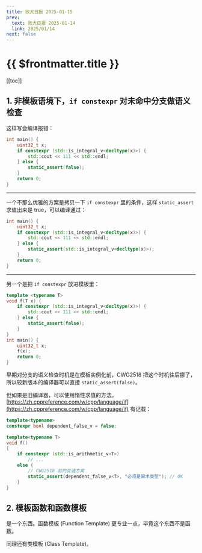 ```yaml
---
title: 败犬日报 2025-01-15
prev:
  text: 败犬日报 2025-01-14
  link: 2025/01/14
next: false
---
```


# {{ $frontmatter.title }}

[[toc]]

## 1. 非模板语境下，`if constexpr` 对未命中分支做语义检查

这样写会编译报错：

```cpp
int main() {
    uint32_t x;
    if constexpr (std::is_integral_v<decltype(x)>) {
        std::cout << 111 << std::endl;
    } else {
        static_assert(false);
    }
    return 0;
}
```

***

一个不那么优雅的方案是拷贝一下 `if constexpr` 里的条件，这样 `static_assert` 求值出来是 true，可以编译通过：

```cpp
int main() {
    uint32_t x;
    if constexpr (std::is_integral_v<decltype(x)>) {
        std::cout << 111 << std::endl;
    } else {
        static_assert(std::is_integral_v<decltype(x)>);
    }
    return 0;
}
```

***

另一个是把 `if constexpr` 放进模板里：

```cpp
template <typename T>
void f(T x) {
    if constexpr (std::is_integral_v<decltype(x)>) {
        std::cout << 111 << std::endl;
    } else {
        static_assert(false);
    }
}
int main() {
    uint32_t x;
    f(x);
    return 0;
}
```

早期对分支的语义检查时机是在模板实例化前，CWG2518 把这个时机往后挪了，所以较新版本的编译器可以直接 `static_assert(false)`。

但如果是旧编译器，可以使用惰性求值的方法。[https://zh.cppreference.com/w/cpp/language/if](https://zh.cppreference.com/w/cpp/language/if) 有记载：

```cpp
template<typename>
constexpr bool dependent_false_v = false;
 
template<typename T>
void f()
{
    if constexpr (std::is_arithmetic_v<T>)
        // ...
    else {
        // CWG2518 前的变通方案
        static_assert(dependent_false_v<T>, "必须是算术类型"); // OK
    }
}
```

## 2. 模板函数和函数模板

是一个东西。函数模板 (Function Template) 更专业一点，毕竟这个东西不是函数。

同理还有类模板 (Class Template)。

